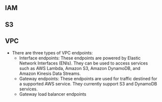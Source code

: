 ## IAM




## S3




## VPC

- There are three types of VPC endpoints: 
    - Interface endpoints: These endpoints are powered by Elastic Network Interfaces (ENIs). They can be used to access services such as AWS Lambda, Amazon S3, Amazon DynamoDB, and Amazon Kinesis Data Streams.
    - Gateway endpoints: These endpoints are used for traffic destined for a supported AWS service. They currently support S3 and DynamoDB services.
    - Gateway load balancer endpoints